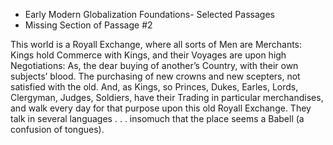 - Early Modern Globalization Foundations- Selected Passages
- Missing Section of Passage #2

This world is a Royall Exchange, where all sorts of Men are Merchants: Kings hold Commerce with Kings, and their Voyages are upon high Negotiations: As, the dear buying of another’s Country, with their own subjects’ blood. The purchasing of new crowns and new scepters, not satisfied with the old. And, as Kings, so Princes, Dukes, Earles, Lords, Clergyman, Judges, Soldiers, have their Trading in particular merchandises, and walk every day for that purpose upon this old Royall Exchange. They talk in several languages . . . insomuch that the place seems a Babell (a confusion of tongues).
